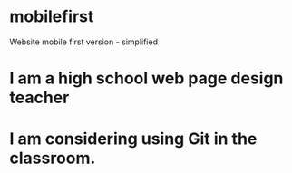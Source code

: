 # mobilefirst
Website mobile first version - simplified
# I am a high school web page design teacher
# I am considering using Git in the classroom.  
